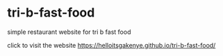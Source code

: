 # tri-b-fast-food
simple restaurant website for tri b fast food




click to visit the website
https://helloitsgakenye.github.io/tri-b-fast-food/

